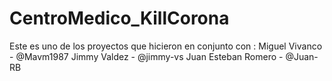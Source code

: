 # CentroMedico_KillCorona
Este es uno de los proyectos que hicieron en conjunto con :
Miguel Vivanco - @Mavm1987
Jimmy Valdez - @jimmy-vs
Juan Esteban Romero - @Juan-RB
